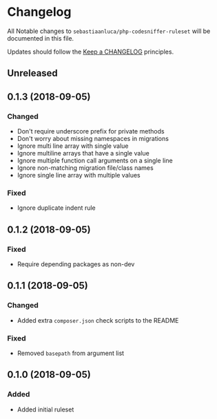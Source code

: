 # Changelog

All Notable changes to `sebastiaanluca/php-codesniffer-ruleset` will be documented in this file.

Updates should follow the [Keep a CHANGELOG](http://keepachangelog.com/) principles.

## Unreleased

## 0.1.3 (2018-09-05)

### Changed

- Don't require underscore prefix for private methods
- Don't worry about missing namespaces in migrations
- Ignore multi line array with single value
- Ignore multiline arrays that have a single value
- Ignore multiple function call arguments on a single line
- Ignore non-matching migration file/class names
- Ignore single line array with multiple values

### Fixed

- Ignore duplicate indent rule

## 0.1.2 (2018-09-05)

### Fixed

- Require depending packages as non-dev

## 0.1.1 (2018-09-05)

### Changed

- Added extra `composer.json` check scripts to the README

### Fixed

- Removed `basepath` from argument list

## 0.1.0 (2018-09-05)

### Added

- Added initial ruleset
